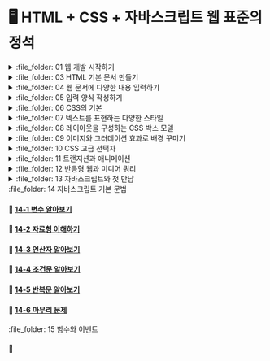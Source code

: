 # 🖥️ HTML + CSS + 자바스크립트 웹 표준의 정석

<details>
<summary> :file_folder: 01 웹 개발 시작하기 </summary>
<div markdown="1">

#### 🔖 [01 웹 개발 시작하기](https://github.com/Seonghyun-Park/Web/blob/main/01%20웹%20개발%20시작하기.md)

</div>
</details>

<details>
<summary> :file_folder: 03 HTML 기본 문서 만들기 </summary>
<div markdown="1">

#### 🔖 [03 HTML 기본 문서 만들기](https://github.com/Seonghyun-Park/Web/blob/main/03%20HTML%20기본문서%20만들기.md)

</div>
</details>

<details>
<summary> :file_folder: 04 웹 문서에 다양한 내용 입력하기 </summary>
<div markdown="1">

#### 🔖 [04-1 텍스트 입력하기](https://github.com/Seonghyun-Park/Web/blob/main/04%20웹%20문서에%20다양한%20내용%20입력하기/04-1%20텍스트%20입력하기.md)

#### 🔖 [04-2 목록 만들기](https://github.com/Seonghyun-Park/Web/blob/main/04%20웹%20문서에%20다양한%20내용%20입력하기/04-2%20목록%20만들기.md)

#### 🔖 [04-3 표 만들기](https://github.com/Seonghyun-Park/Web/blob/main/04%20웹%20문서에%20다양한%20내용%20입력하기/04-3%20표%20만들기.md)

#### 🔖 [04-4 이미지 삽입하기](https://github.com/Seonghyun-Park/Web/blob/main/04%20웹%20문서에%20다양한%20내용%20입력하기/04-4%20이미지%20삽입하기.md)

#### 🔖 [04-5 오디오와 비디오 삽입하기](https://github.com/Seonghyun-Park/Web/blob/main/04%20웹%20문서에%20다양한%20내용%20입력하기/04-5%20오디오와%20비디오%20삽입하기.md)

#### 🔖 [04-6 하이퍼링크 삽입하기](https://github.com/Seonghyun-Park/Web/blob/main/04%20웹%20문서에%20다양한%20내용%20입력하기/04-6%20하이퍼링크%20삽입하기.md)

#### 🔖 [04-7 마무리 문제](https://github.com/Seonghyun-Park/Web/blob/main/04%20웹%20문서에%20다양한%20내용%20입력하기/04-7%20마무리%20문제.md)

</div>
</details>

<details>
<summary> :file_folder: 05 입력 양식 작성하기 </summary>
<div markdown="1">

#### 🔖 [05-1 폼 삽입하기](https://github.com/Seonghyun-Park/Web/blob/main/05%20입력%20양식%20작성하기/05-1%20폼%20삽입하기.md)

#### 🔖 [05-2 사용자 입력을 위한 input 태그](https://github.com/Seonghyun-Park/Web/blob/main/05%20입력%20양식%20작성하기/05-2%20사용자%20입력을%20위한%20input%20태그.md)

#### 🔖 [05-3 input 태그의 주요 속성](https://github.com/Seonghyun-Park/Web/blob/main/05%20입력%20양식%20작성하기/05-3%20input%20태그의%20주요%20속성.md)

#### 🔖 [05-4 폼에서 사용하는 여러가지 태그](https://github.com/Seonghyun-Park/Web/blob/main/05%20입력%20양식%20작성하기/05-4%20폼에서%20사용하는%20여러가지%20태그.md)

#### 🔖 [05-5 마무리 문제](https://github.com/Seonghyun-Park/Web/blob/main/05%20입력%20양식%20작성하기/05-5%20마무리%20문제.md)

</div>
</details>

<details>
<summary> :file_folder: 06 CSS의 기본 </summary>
<div markdown="1">

#### 🔖 [06-1 웹 문서에 디자인 입히기](https://github.com/Seonghyun-Park/Web/blob/main/06%20CSS의%20기본/06-1%20웹%20문서에%20디자인%20입히기.md)

#### 🔖 [06-2 스타일과 스타일 시트](https://github.com/Seonghyun-Park/Web/blob/main/06%20CSS의%20기본/06-2%20스타일과%20스타일시트.md)

#### 🔖 [06-3 CSS 기본 선택자 알아보기](https://github.com/Seonghyun-Park/Web/blob/main/06%20CSS의%20기본/06-3%20CSS%20기본%20선택자%20알아보기.md)

#### 🔖 [06-4 캐스케이딩 스타일 시트 알아보기](https://github.com/Seonghyun-Park/Web/blob/main/06%20CSS의%20기본/06-4%20캐스케이딩%20스타일%20시트%20알아보기.md)

#### 🔖 [06-5 마무리 문제](https://github.com/Seonghyun-Park/Web/blob/main/06%20CSS의%20기본/06-5%20마무리문제.md)

</div>
</details>

<details>
<summary> :file_folder: 07 텍스트를 표현하는 다양한 스타일 </summary>
<div markdown="1">

#### 🔖 [07-1 글꼴 관련 스타일](https://github.com/Seonghyun-Park/Web/blob/main/07%20텍스트를%20표현하는%20다양한%20스타일/07-1%20글꼴%20관련%20스타일.md)

#### 🔖 [07-2 웹 폰트 사용하기](https://github.com/Seonghyun-Park/Web/blob/main/07%20텍스트를%20표현하는%20다양한%20스타일/07-2%20웹%20폰트%20사용하기.md)

#### 🔖 [07-3 텍스트 관련 스타일](https://github.com/Seonghyun-Park/Web/blob/main/07%20텍스트를%20표현하는%20다양한%20스타일/07-3%20텍스트%20관련%20스타일.md)

#### 🔖 [07-4 목록 스타일](https://github.com/Seonghyun-Park/Web/blob/main/07%20텍스트를%20표현하는%20다양한%20스타일/07-4%20목록%20스타일.md)

#### 🔖 [07-5 표 스타일](https://github.com/Seonghyun-Park/Web/blob/main/07%20텍스트를%20표현하는%20다양한%20스타일/07-5%20표%20스타일.md)

#### 🔖 [07-6 마무리 문제](https://github.com/Seonghyun-Park/Web/blob/main/07%20텍스트를%20표현하는%20다양한%20스타일/07-6%20마무리문제.md)

</div>
</details>

<details>
<summary> :file_folder: 08 레이아웃을 구성하는 CSS 박스 모델 </summary>
<div markdown="1">

#### 🔖 [08-1 CSS와 박스 모델](https://github.com/Seonghyun-Park/Web/blob/main/08%20레이아웃을%20구성하는%20CSS%20박스%20모델/08-1%20CSS와%20박스모델.md)

#### 🔖 [08-2 테두리 스타일 지정하기](https://github.com/Seonghyun-Park/Web/blob/main/08%20레이아웃을%20구성하는%20CSS%20박스%20모델/08-2%20테두리%20스타일%20지정하기.md)

#### 🔖 [08-3 여백을 조절하는 속성](https://github.com/Seonghyun-Park/Web/blob/main/08%20레이아웃을%20구성하는%20CSS%20박스%20모델/08-3%20여백을%20조절하는%20속성.md)

#### 🔖 [08-4 웹 문서의 레이아웃 만들기](https://github.com/Seonghyun-Park/Web/blob/main/08%20레이아웃을%20구성하는%20CSS%20박스%20모델/08-4%20웹%20문서의%20레이아웃%20만들기.md)

#### 🔖 [08-5 웹 요소의 위치 지정하기](https://github.com/Seonghyun-Park/Web/blob/main/08%20레이아웃을%20구성하는%20CSS%20박스%20모델/08-5%20웹%20요소의%20위치%20지정하기.md)

#### 🔖 [08-6 마무리 문제](https://github.com/Seonghyun-Park/Web/blob/main/08%20레이아웃을%20구성하는%20CSS%20박스%20모델/08-6%20마무리문제.md)

</div>
</details>

<details>
<summary> :file_folder: 09 이미지와 그러데이션 효과로 배경 꾸미기 </summary>
<div markdown="1">

#### 🔖 [09-1 배경색과 배경 범위 지정하기](https://github.com/Seonghyun-Park/Web/blob/main/09%20이미지와%20그라데이션%20효과로%20배경%20꾸미기/09-1%20배경색과%20배경%20범위%20지정하기.md)

#### 🔖 [09-2 배경 이미지 지정하기](https://github.com/Seonghyun-Park/Web/blob/main/09%20이미지와%20그라데이션%20효과로%20배경%20꾸미기/09-2%20배경%20이미지%20지정하기.md)

#### 🔖 [09-3 그러데이션 효과로 배경 꾸미기](https://github.com/Seonghyun-Park/Web/blob/main/09%20이미지와%20그라데이션%20효과로%20배경%20꾸미기/09-3%20그러데이션%20효과로%20배경%20꾸미기.md)

#### 🔖 [09-4 마무리 문제](https://github.com/Seonghyun-Park/Web/blob/main/09%20이미지와%20그라데이션%20효과로%20배경%20꾸미기/09-4%20마무리문제.md)

</div>
</details>

<details>
<summary> :file_folder: 10 CSS 고급 선택자 </summary>
<div markdown="1">

#### 🔖 [10-1 연결 선택자](https://github.com/Seonghyun-Park/Web/blob/main/10%20CSS%20고급%20선택자/10-1%20연결%20선택자.md)

#### 🔖 [10-2 속성 선택자](https://github.com/Seonghyun-Park/Web/blob/main/10%20CSS%20고급%20선택자/10-2%20속성%20선택자.md)

#### 🔖 [10-3 가상 클래스와 가상 요소](https://github.com/Seonghyun-Park/Web/blob/main/10%20CSS%20고급%20선택자/10-3%20가상%20클래스와%20가상%20요소.md)

#### 🔖 [10-4 마무리 문제](https://github.com/Seonghyun-Park/Web/blob/main/10%20CSS%20고급%20선택자/10-4%20마무리%20문제.md)

</div>
</details>

<details>
<summary> :file_folder: 11 트랜지션과 애니메이션 </summary>
<div markdown="1">

#### 🔖 [11-1 변형 알아보기](https://github.com/Seonghyun-Park/Web/blob/main/11%20트랜지션과%20애니메이션.md/11-1%20변형%20알아보기.md)

#### 🔖 [11-2 트랜지션 알아보기](https://github.com/Seonghyun-Park/Web/blob/main/11%20트랜지션과%20애니메이션.md/11-2%20트랜지션%20알아보기.md)

#### 🔖 [11-3 애니메이션 알아보기](https://github.com/Seonghyun-Park/Web/blob/main/11%20트랜지션과%20애니메이션.md/11-3%20애니메이션%20알아보기.md)

#### 🔖 [11-4 마무리 문제](https://github.com/Seonghyun-Park/Web/blob/main/11%20트랜지션과%20애니메이션.md/11-4%20마무리문제.md)

</div>
</details>

<details>
<summary> :file_folder: 12 반응형 웹과 미디어 쿼리 </summary>
<div markdown="1">

#### 🔖 [12-1 반응형 웹 알아보기](https://github.com/Seonghyun-Park/Web/blob/main/12%20반응형%20웹과%20미디어%20쿼리.md/12-1%20반응형%20웹%20알아보기.md)

#### 🔖 [12-2 미디어 쿼리 알아보기](https://github.com/Seonghyun-Park/Web/blob/main/12%20반응형%20웹과%20미디어%20쿼리.md/12-2%20미디어%20쿼리%20알아보기.md)

#### 🔖 [12-3 그리드 레이아웃 알아보기](https://github.com/Seonghyun-Park/Web/blob/main/12%20반응형%20웹과%20미디어%20쿼리.md/12-3%20그리드%20레이아웃%20알아보기.md)

#### 🔖 [12-4 플렉스 박스 레이아웃](https://github.com/Seonghyun-Park/Web/blob/main/12%20반응형%20웹과%20미디어%20쿼리.md/12-4%20플렉스%20박스%20레이아웃%20알아보기.md)

#### 🔖 [12-5 CSS 그리드 레이아웃 사용하기](https://github.com/Seonghyun-Park/Web/blob/main/12%20반응형%20웹과%20미디어%20쿼리.md/12-5%20CSS%20그리드%20레이아웃%20사용하기.md)

</div>
</details>

<details>
<summary> :file_folder: 13 자바스크립트와 첫 만남 </summary>
<div markdown="1">

#### 🔖 [13-1 자바스크립트로 무엇을 할까](https://github.com/Seonghyun-Park/Web/blob/main/13%20자바스크립트와%20첫%20만남/13-1%20자바스크립트로%20무엇을%20할까.md)

#### 🔖 [13-2 웹 브라우저가 자바스크립트를 만났을 ](https://github.com/Seonghyun-Park/Web/blob/main/13%20자바스크립트와%20첫%20만남/13-2%20웹%20브라우저가%20자바스크립트를%20만났을%20때.md)

#### 🔖 [13-3 자바스크립트 용어와 기본 입출력 방](https://github.com/Seonghyun-Park/Web/blob/main/13%20자바스크립트와%20첫%20만남/13-3%20자바스크립트%20용어와%20기본%20입출력%20방법.md)

#### 🔖 [13-4 자바스크립트 스타일 가이드](https://github.com/Seonghyun-Park/Web/blob/main/13%20자바스크립트와%20첫%20만남/13-4%20자바스크립트%20스타일%20가이드.md)

</div>
</details>

<summary> :file_folder: 14 자바스크립트 기본 문법 </summary>
<div markdown="1">

#### 🔖 [14-1 변수 알아보기](https://github.com/Seonghyun-Park/Web/blob/main/14%20자바스크립트%20기본%20문법/14-1%20변수%20알아보기.md)

#### 🔖 [14-2 자료형 이해하기](https://github.com/Seonghyun-Park/Web/blob/main/14%20자바스크립트%20기본%20문법/14-2%20자료형%20이해하기.md)

#### 🔖 [14-3 연산자 알아보기](https://github.com/Seonghyun-Park/Web/blob/main/14%20자바스크립트%20기본%20문법/14-3%20연산자%20알아보기.md)

#### 🔖 [14-4 조건문 알아보기](https://github.com/Seonghyun-Park/Web/blob/main/14%20자바스크립트%20기본%20문법/14-4%20조건문%20알아보기.md)

#### 🔖 [14-5 반복문 알아보기](https://github.com/Seonghyun-Park/Web/blob/main/14%20자바스크립트%20기본%20문법/14-5%20반복문%20알아보기.md)

#### 🔖 [14-6 마무리 문제](https://github.com/Seonghyun-Park/Web/blob/main/14%20자바스크립트%20기본%20문법/14-6%20마무리문제.md)

</div>
</details>

</div>
</details>

<summary> :file_folder: 15 함수와 이벤트 </summary>
<div markdown="1">

#### 🔖 [](https://github.com/Seonghyun-Park/Web/blob/main/)

</div>
</details>
